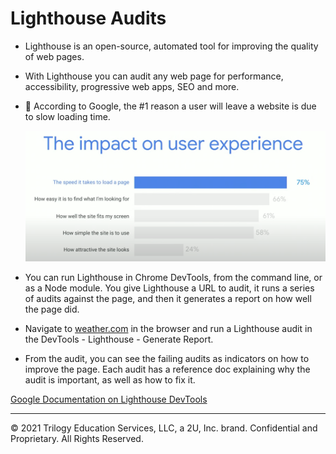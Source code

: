 # Lighthouse Audits

* Lighthouse is an open-source, automated tool for improving the quality of web pages.

* With Lighthouse you can audit any web page for performance, accessibility, progressive web apps, SEO and more.

* 🔑 According to Google, the #1 reason a user will leave a website is due to slow loading time.

  ![The most important metric for user retention is page loading time.](./assets/speed-impact.png)

* You can run Lighthouse in Chrome DevTools, from the command line, or as a Node module. You give Lighthouse a URL to audit, it runs a series of audits against the page, and then it generates a report on how well the page did. 
  
* Navigate to [weather.com](https://weather.com/) in the browser and run a Lighthouse audit in the DevTools - Lighthouse - Generate Report.

* From the audit, you can see the failing audits as indicators on how to improve the page. Each audit has a reference doc explaining why the audit is important, as well as how to fix it.

[Google Documentation on Lighthouse DevTools](https://developers.google.com/web/tools/lighthouse#devtools)

---
© 2021 Trilogy Education Services, LLC, a 2U, Inc. brand. Confidential and Proprietary. All Rights Reserved.
